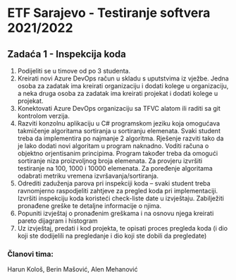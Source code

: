 # ETF Sarajevo - Testiranje softvera 2021/2022

## Zadaća 1 - Inspekcija koda
1. Podijeliti se u timove od po 3 studenta.
2. Kreirati novi Azure DevOps račun u skladu s uputstvima iz vježbe. Jedna osoba za
zadatak ima kreirati organizaciju i dodati kolege u organizaciju, a neka druga osoba za
zadatak ima kreirati projekat i dodati kolege u projekat.
3. Konektovati Azure DevOps organizaciju sa TFVC alatom ili raditi sa git kontrolom
verzija.
4. Razviti konzolnu aplikaciju u C# programskom jeziku koja omogućava takmičenje
algoritama sortiranja u sortiranju elemenata. Svaki student treba da implementira po
najmanje 2 algoritma. Rješenje razviti tako da je lako dodati novi algoritam u program
naknadno. Voditi računa o objektno orjentisanim principima. Program također treba
da omogući sortiranje niza proizvoljnog broja elemenata. Za provjeru izvršiti testiranje
na 100, 1000 i 10000 elemenata. Za poređenje algoritama odabrati metriku vremena
izvršavanja/sortiranja.
5. Odrediti zaduženja parova pri inspekciji koda – svaki student treba ravnomjerno
raspodjeliti zahtjeve za pregled koda pri implementaciji. Izvršiti inspekciju koda
koristeći check-liste date u izvještaju. Zabilježiti pronađene greške te detaljne
informacije o njima.
6. Popuniti izvještaj o pronađenim greškama i na osnovu njega kreirati pareto dijagram i
histogram
7. Uz izvještaj, predati i kod projekta, te opisati proces pregleda koda (i dio koji ste
dodijelili na pregledanje i dio koji ste dobili da pregledate)

### Članovi tima:
Harun Kološ,
Berin Mašović,
Alen Mehanović


